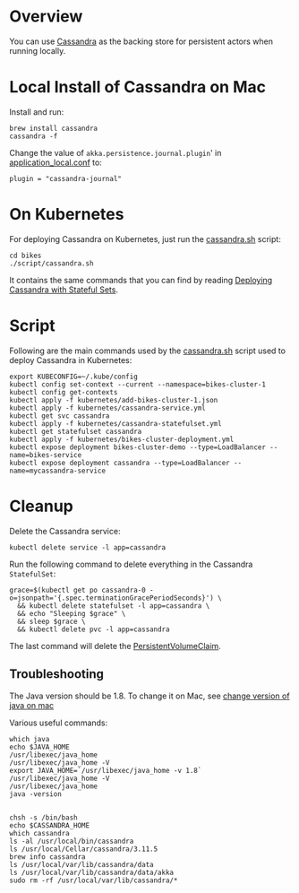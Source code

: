 # Overview
You can use [Cassandra](http://cassandra.apache.org) as the backing store for persistent actors when running locally.

# Local Install of Cassandra on Mac
Install and run:
```
brew install cassandra
cassandra -f
```

Change the value of `akka.persistence.journal.plugin`' in [application_local.conf](src/main/resources/application_local.conf) to:
```
plugin = "cassandra-journal"
```

# On Kubernetes
For deploying Cassandra on Kubernetes, just run the [cassandra.sh](../scripts/cassandra.sh) script:
```
cd bikes
./script/cassandra.sh
```
It contains the same commands that you can find by reading [Deploying Cassandra with Stateful Sets](https://kubernetes.io/docs/tutorials/stateful-application/cassandra/).

# Script
Following are the main commands used by the [cassandra.sh](../scripts/cassandra.sh) script used to deploy Cassandra in Kubernetes:
```
export KUBECONFIG=~/.kube/config
kubectl config set-context --current --namespace=bikes-cluster-1
kubectl config get-contexts
kubectl apply -f kubernetes/add-bikes-cluster-1.json
kubectl apply -f kubernetes/cassandra-service.yml
kubectl get svc cassandra
kubectl apply -f kubernetes/cassandra-statefulset.yml
kubectl get statefulset cassandra
kubectl apply -f kubernetes/bikes-cluster-deployment.yml
kubectl expose deployment bikes-cluster-demo --type=LoadBalancer --name=bikes-service
kubectl expose deployment cassandra --type=LoadBalancer --name=mycassandra-service

```

# Cleanup
Delete the Cassandra service:
```
kubectl delete service -l app=cassandra
```

Run the following command to delete everything in the Cassandra `StatefulSet`:
```
grace=$(kubectl get po cassandra-0 -o=jsonpath='{.spec.terminationGracePeriodSeconds}') \
  && kubectl delete statefulset -l app=cassandra \
  && echo "Sleeping $grace" \
  && sleep $grace \
  && kubectl delete pvc -l app=cassandra
```

The last command will delete the [PersistentVolumeClaim](https://kubernetes.io/docs/concepts/storage/persistent-volumes/#persistentvolumeclaims).


## Troubleshooting
The Java version should be 1.8. To change it on Mac,
see [change version of java on mac](https://stackoverflow.com/questions/21964709/how-to-set-or-change-the-default-java-jdk-version-on-os-x)

Various useful commands:
```
which java
echo $JAVA_HOME
/usr/libexec/java_home
/usr/libexec/java_home -V
export JAVA_HOME=`/usr/libexec/java_home -v 1.8`
/usr/libexec/java_home -V
/usr/libexec/java_home
java -version


chsh -s /bin/bash
echo $CASSANDRA_HOME
which cassandra
ls -al /usr/local/bin/cassandra
ls /usr/local/Cellar/cassandra/3.11.5
brew info cassandra
ls /usr/local/var/lib/cassandra/data
ls /usr/local/var/lib/cassandra/data/akka
sudo rm -rf /usr/local/var/lib/cassandra/*
```

